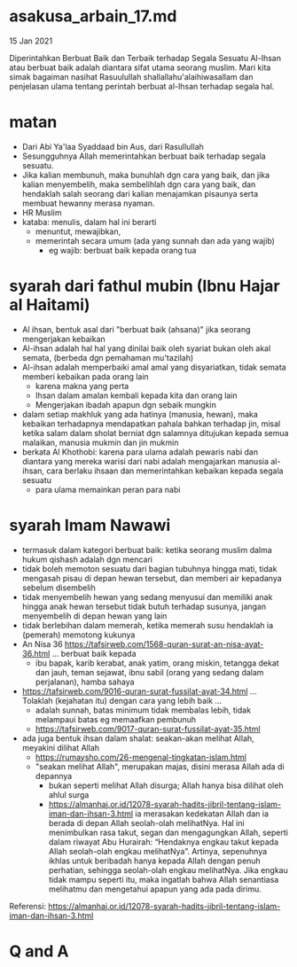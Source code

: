 # asakusa_arbain_17.md
15 Jan 2021

Diperintahkan Berbuat Baik dan Terbaik terhadap Segala Sesuatu
Al-Ihsan atau berbuat baik adalah diantara sifat utama seorang muslim. 
Mari kita simak bagaiman nasihat Rasuulullah shallallahu'alaihiwasallam dan penjelasan ulama tentang perintah berbuat al-Ihsan terhadap segala hal.

# matan
* Dari Abi Ya'laa Syaddaad bin Aus, dari Rasullullah
* Sesungguhnya Allah memerintahkan berbuat baik terhadap segala sesuatu.
* Jika kalian membunuh, maka bunuhlah dgn cara yang baik,
  dan jika kalian menyembelih, maka sembelihlah dgn cara yang baik,
  dan hendaklah salah seorang dari kalian menajamkan pisaunya serta membuat hewanny merasa nyaman.
* HR Muslim
* kataba: menulis, dalam hal ini berarti 
  * menuntut, mewajibkan, 
  * memerintah secara umum (ada yang sunnah dan ada yang wajib)
    * eg wajib: berbuat baik kepada orang tua

# syarah dari fathul mubin (Ibnu Hajar al Haitami)
* Al ihsan, bentuk asal dari "berbuat baik (ahsana)" jika seorang mengerjakan kebaikan
* Al-ihsan adalah hal hal yang dinilai baik oleh syariat bukan oleh akal semata, 
  (berbeda dgn pemahaman mu'tazilah)
* Al-ihsan adalah memperbaiki amal amal yang disyariatkan, tidak semata memberi kebaikan pada orang lain
  * karena makna yang perta
  * Ihsan dalam amalan kembali kepada kita dan orang lain
  * Mengerjakan ibadah apapun dgn sebaik mungkin
* dalam setiap makhluk yang ada hatinya (manusia, hewan), maka kebaikan terhadapnya mendapatkan pahala
  bahkan terhadap jin, misal ketika salam dalam sholat berniat dgn salamnya ditujukan 
  kepada semua malaikan, manusia mukmin dan jin mukmin
* berkata Al Khothobi: 
  karena para ulama adalah pewaris nabi dan diantara yang mereka warisi dari nabi adalah mengajarkan manusia al-ihsan,
  cara berlaku ihsaan dan memerintahkan kebaikan kepada segala sesuatu
  * para ulama memainkan peran para nabi

# syarah Imam Nawawi
* termasuk dalam kategori berbuat baik:
  ketika seorang muslim dalma hukum qishash adalah dgn mencari
* tidak boleh memoton sesuatu dari bagian tubuhnya hingga mati, tidak mengasah pisau di depan hewan tersebut,
  dan memberi air kepadanya sebelum disembelih
* tidak menyembelih hewan yang sedang menyusui dan memiliki anak hingga anak hewan tersebut tidak butuh terhadap susunya,
  jangan menyembelih di depan hewan yang lain
* tidak berlebihan dalam memerah, ketika memerah susu hendaklah ia (pemerah) memotong kukunya
* An Nisa 36 https://tafsirweb.com/1568-quran-surat-an-nisa-ayat-36.html ... berbuat baik kepada
  * ibu bapak, karib kerabat, anak yatim, orang miskin, tetangga dekat dan jauh, teman sejawat, 
    ibnu sabil (orang yang sedang dalam perjalanan), hamba sahaya
 * https://tafsirweb.com/9016-quran-surat-fussilat-ayat-34.html
   ... Tolaklah (kejahatan itu) dengan cara yang lebih baik ...
   * adalah sunnah, batas minimum tidak membalas lebih, tidak melampaui batas
     eg memaafkan pembunuh
   * https://tafsirweb.com/9017-quran-surat-fussilat-ayat-35.html  
* ada juga bentuk ihsan dalam shalat: seakan-akan melihat Allah, meyakini dilihat Allah
  * https://rumaysho.com/26-mengenal-tingkatan-islam.html
  * "seakan melihat Allah", merupakan majas, disini merasa Allah ada di depannya
    * bukan seperti melihat Allah disurga; Allah hanya bisa dilihat oleh ahlul surga
    * https://almanhaj.or.id/12078-syarah-hadits-jibril-tentang-islam-iman-dan-ihsan-3.html
    ia merasakan kedekatan Allah dan ia berada di depan Allah seolah-olah melihatNya. 
    Hal ini menimbulkan rasa takut, segan dan mengagungkan Allah, 
    seperti dalam riwayat Abu Hurairah: “Hendaknya engkau takut kepada Allah seolah-olah engkau melihatNya”.
      Artinya, sepenuhnya ikhlas untuk beribadah hanya kepada Allah dengan penuh perhatian, sehingga seolah-olah engkau         melihatNya. Jika engkau tidak mampu seperti itu, 
      maka ingatlah bahwa Allah senantiasa melihatmu dan mengetahui apapun yang ada pada dirimu.

Referensi: https://almanhaj.or.id/12078-syarah-hadits-jibril-tentang-islam-iman-dan-ihsan-3.html 
  
# Q and A



